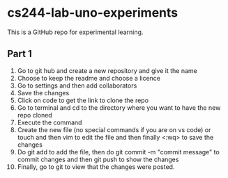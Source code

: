 # cs244-lab-uno-experiments
This is a GitHub repo for experimental learning. 

## Part 1 
1. Go to git hub and create a new repository and give it the name
2. Choose to keep the readme and choose a licence
3. Go to settings and then add collaborators
4. Save the changes
5. Click on code to get the link to clone the repo 
6. Go to terminal and cd to the directory where you want to have the new repo cloned 
7. Execute the command <git clone the link to clone the repo>
8. Create the new file (no special commands if you are on vs code) or touch <filename> and  then vim <filename> to edit the file and then finally <:wq> to save the changes
9. Do git add <filename> to add the file, then do git commit -m "commit message" to commit changes and then git push to show the changes
10. Finally, go to git to view that the changes were posted. 
